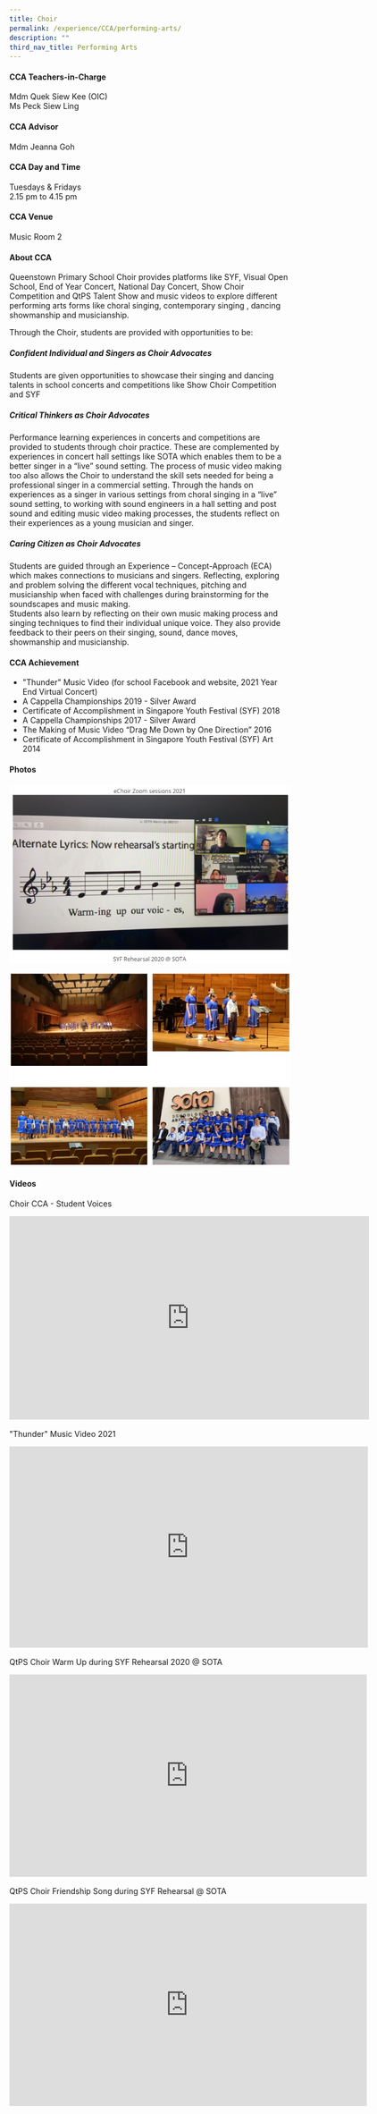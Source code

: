 ```yaml
---
title: Choir
permalink: /experience/CCA/performing-arts/
description: ""
third_nav_title: Performing Arts
---
```

#### **CCA Teachers-in-Charge**
Mdm Quek Siew Kee (OIC)<br>
Ms Peck Siew Ling<br>

#### **CCA Advisor**
Mdm Jeanna Goh

#### **CCA Day and Time**
Tuesdays &amp; Fridays<br>
2.15 pm to 4.15 pm <br>


#### **CCA Venue**
Music Room 2

#### **About CCA**
Queenstown Primary School Choir provides platforms like SYF, Visual Open School, End of Year Concert, National Day Concert, Show Choir Competition and QtPS Talent Show and music videos to explore different performing arts forms like choral singing, contemporary singing , dancing showmanship and  musicianship.

Through the Choir, students are provided with opportunities to be:

##### **Confident Individual and Singers as Choir Advocates**
Students are given opportunities to showcase their singing and dancing talents in school concerts and competitions like Show Choir Competition and SYF

##### **Critical Thinkers as Choir Advocates**
Performance learning experiences in concerts and competitions are provided to students through choir practice. These are complemented by experiences in concert hall settings like SOTA which enables them to be a better singer in a “live” sound setting. The process of music video making too also allows the Choir to understand the skill sets needed for being a professional singer in a commercial setting. Through the hands on experiences as a singer in various settings from choral singing in a “live” sound setting, to working with sound engineers in a hall setting and post sound and editing music video making processes, the students reflect on their experiences as a young musician and singer.

##### **Caring Citizen as Choir Advocates**
Students are guided through an Experience – Concept-Approach (ECA) which makes connections to musicians and singers. Reflecting, exploring and problem solving the different vocal techniques, pitching and musicianship when faced with challenges during brainstorming for the soundscapes and music making.<br>
Students also learn by reflecting on their own music making process and singing techniques to find their individual unique voice. They also provide feedback to their peers on their singing, sound, dance moves, showmanship and musicianship.

#### **CCA Achievement**
* "Thunder" Music Video (for school Facebook and website, 2021 Year End Virtual Concert)
* A Cappella Championships 2019 - Silver Award
* Certificate of Accomplishment in Singapore Youth Festival (SYF) 2018
* A Cappella Championships 2017 - Silver Award
* The Making of Music Video “Drag Me Down by One Direction” 2016
* Certificate of Accomplishment in Singapore Youth Festival (SYF) Art 2014

#### **Photos**

![](/images/perf%20art%201.jpg)

![](/images/perf%20art%202.jpg)

#### **Videos**

Choir CCA - Student Voices
<iframe width="644" height="364" src="https://www.youtube.com/embed/Fl9gB0y-E68" title="Choir CCA" frameborder="0" allow="accelerometer; autoplay; clipboard-write; encrypted-media; gyroscope; picture-in-picture" allowfullscreen=""></iframe>

"Thunder" Music Video 2021
<iframe width="642" height="360" src="https://www.youtube.com/embed/CRlxXZO159o" title="Thunder QTPS Final" frameborder="0" allow="accelerometer; autoplay; clipboard-write; encrypted-media; gyroscope; picture-in-picture" allowfullscreen=""></iframe>

QtPS Choir Warm Up during SYF Rehearsal 2020 @ SOTA
<iframe width="640" height="362" src="https://www.youtube.com/embed/dtgGmIt6D_I" title="QtPS Choir Warm Up" frameborder="0" allow="accelerometer; autoplay; clipboard-write; encrypted-media; gyroscope; picture-in-picture" allowfullscreen=""></iframe>

QtPS Choir Friendship Song during SYF Rehearsal @ SOTA
<iframe width="640" height="362" src="https://www.youtube.com/embed/5wvexQLdacA" title="QtPS Choir Friendship Song 2020" frameborder="0" allow="accelerometer; autoplay; clipboard-write; encrypted-media; gyroscope; picture-in-picture" allowfullscreen=""></iframe>